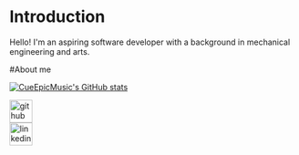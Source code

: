 # Introduction

Hello! I'm an aspiring software developer with a background in mechanical engineering and arts.

#About me


[![CueEpicMusic's GitHub stats](https://github-readme-stats.vercel.app/api?username=CueEpicMusic)](https://github.com/anuraghazra/github-readme-stats)

[<img src='https://cdn.jsdelivr.net/npm/simple-icons@3.0.1/icons/github.svg' alt='github' height='40'>](https://github.com/CueEpicMusic)  
[<img src='https://cdn.jsdelivr.net/npm/simple-icons@3.0.1/icons/linkedin.svg' alt='linkedin' height='40'>](https://www.linkedin.com/in/tom-lo/)
